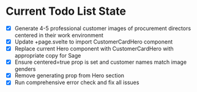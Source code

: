 <!-- DO NOT EDIT - Managed by todo_list tool -->
<!-- Updated: 2025-10-29T21:47:26.159Z -->

# Current Todo List State

- [x] Generate 4-5 professional customer images of procurement directors centered in their work environment
- [x] Update +page.svelte to import CustomerCardHero component
- [x] Replace current Hero component with CustomerCardHero with appropriate copy for Sage
- [x] Ensure centered=true prop is set and customer names match image genders
- [x] Remove generating prop from Hero section
- [x] Run comprehensive error check and fix all issues
